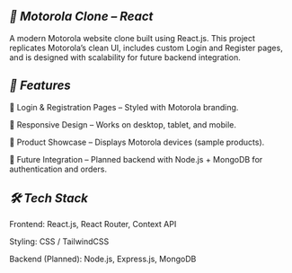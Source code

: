 <h2><b><i>📱 Motorola Clone – React</i></b></h2>

A modern Motorola website clone built using React.js.
This project replicates Motorola’s clean UI, includes custom Login and Register pages, and is designed with scalability for future backend integration.



<h2><b><i>🚀 Features</i></b></h2>

🔐 Login & Registration Pages – Styled with Motorola branding.

🎨 Responsive Design – Works on desktop, tablet, and mobile.

🛒 Product Showcase – Displays Motorola devices (sample products).

🔄 Future Integration – Planned backend with Node.js + MongoDB for authentication and orders.



<h2><b><i>🛠 Tech Stack</i></b></h2>

Frontend: React.js, React Router, Context API

Styling: CSS / TailwindCSS

Backend (Planned): Node.js, Express.js, MongoDB
